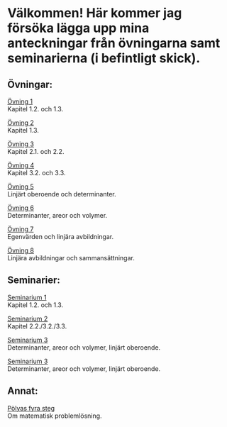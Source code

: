 # Välkommen! Här kommer jag försöka lägga upp mina anteckningar från övningarna samt seminarierna (i befintligt skick).
## Övningar:
<a href="https://github.com/jonascon/jonascon.github.io/blob/master/%C3%96vning%201.pdf">Övning 1</a> <br/> 
Kapitel 1.2. och 1.3.

<a href="https://github.com/jonascon/jonascon.github.io/blob/master/%C3%96vning%202.pdf">Övning 2</a> <br/> 
Kapitel 1.3.


<a href="https://github.com/jonascon/jonascon.github.io/blob/master/%C3%96vning%203.pdf">Övning 3</a> <br/> 
Kapitel 2.1. och 2.2.


<a href="https://github.com/jonascon/jonascon.github.io/blob/master/%C3%96vning%204.pdf">Övning 4</a> <br/> 
Kapitel 3.2. och 3.3.


<a href="https://github.com/jonascon/jonascon.github.io/blob/master/%C3%96vning%205.pdf">Övning 5</a> <br/> 
Linjärt oberoende och determinanter.


<a href="https://github.com/jonascon/jonascon.github.io/blob/master/%C3%96vning%206.pdf">Övning 6</a> <br/> 
Determinanter, areor och volymer.

<a href="https://github.com/jonascon/jonascon.github.io/blob/master/%C3%96vning%207.pdf">Övning 7</a> <br/> 
Egenvärden och linjära avbildningar.

<a href="https://github.com/jonascon/jonascon.github.io/blob/master/%C3%96vning%208.pdf">Övning 8</a> <br/> 
Linjära avbildningar och sammansättningar.


## Seminarier: 
<a href="https://github.com/jonascon/jonascon.github.io/blob/master/Seminarie%201.pdf">Seminarium 1</a> <br/> 
Kapitel 1.2. och 1.3.

<a href="https://github.com/jonascon/jonascon.github.io/blob/master/Seminarium%202.pdf">Seminarium 2</a> <br/> 
Kapitel 2.2./3.2./3.3.

<a href="https://github.com/jonascon/jonascon.github.io/blob/master/Seminarium%203.pdf">Seminarium 3</a> <br/> 
Determinanter, areor och volymer, linjärt oberoende.

<a href="https://github.com/jonascon/jonascon.github.io/blob/master/%C3%96vning%208.pdf">Seminarium 3</a> <br/> 
Determinanter, areor och volymer, linjärt oberoende.


## Annat:
 
<a href="https://github.com/jonascon/jonascon.github.io/blob/master/Polya.pdf">Pòlyas fyra steg</a> <br/> 
Om matematisk problemlösning.

